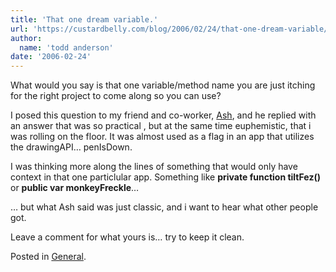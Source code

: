 ```yaml
---
title: 'That one dream variable.'
url: 'https://custardbelly.com/blog/2006/02/24/that-one-dream-variable/'
author:
  name: 'todd anderson'
date: '2006-02-24'
---
```


What would you say is that one variable/method name you are just itching for the right project to come along so you can use?

I posed this question to my friend and co-worker, [Ash](http://www.razorberry.com/blog), and he replied with an answer that was so practical , but at the same time euphemistic, that i was rolling on the floor. It was almost used as a flag in an app that utilizes the drawingAPI… penIsDown. 

I was thinking more along the lines of something that would only have context in that one particlular app. Something like **private function tiltFez()** or **public var monkeyFreckle**…

… but what Ash said was just classic, and i want to hear what other people got.

Leave a comment for what yours is… try to keep it clean.

Posted in [General](https://custardbelly.com/blog/category/general/).
